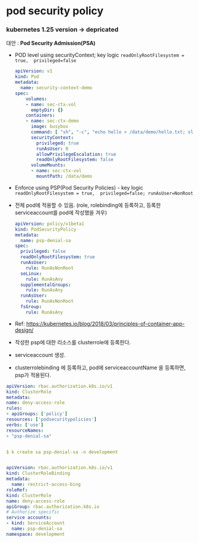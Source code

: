 # pod security policy

### kubernetes 1.25 version  -> depricated

대안 : **Pod Security Admission(PSA)**





- POD level using securityContext; key logic `readOnlyRootFilesystem = true,  privileged=false`

  ```yaml
  apiVersion: v1
  kind: Pod
  metadata:
    name: security-context-demo
  spec:
      volumes:
      - name: sec-ctx-vol
        emptyDir: {}
      containers:
      - name: sec-ctx-demo
        image: busybox
        command: [ "sh", "-c", "echo hello > /data/demo/hello.txt; sleep 1h" ]
        securityContext:
          privileged: true
          runAsUser: 0
          allowPrivilegeEscalation: true
          readOnlyRootFilesystem: false
        volumeMounts:
        - name: sec-ctx-vol
          mountPath: /data/demo
  ```

  

- Enforce using PSP(Pod Security Policies) - key logic `readOnlyRootFilesystem = true,  privileged=false; runAsUser=NonRoot`

- 전체 pod에 적용할 수 있음. (role, rolebinding에 등록하고, 등록한 serviceaccount를 pod에 작성했을 겨우)

  ```yaml
  apiVersion: policy/v1beta1
  kind: PodSecurityPolicy
  metadata:
    name: psp-denial-sa
  spec:
    privileged: false
    readOnlyRootFilesystem: true
    runAsUser:
      rule: RunAsNonRoot
    seLinux:
      rule: RunAsAny
    supplementalGroups:
      rule: RunAsAny
    runAsUser:
      rule: RunAsNonRoot
    fsGroup:
      rule: RunAsAny
  ```

- Ref: https://kubernetes.io/blog/2018/03/principles-of-container-app-design/



- 작성한 psp에 대한 리소스를 clusterrole에 등록한다.
- serviceaccount 생성.
- clusterrolebinding 에 등록하고, pod에 serviceaccountName 을 등록하면, psp가 적용된다.

~~~yaml
apiVersion: rbac.authorization.k8s.io/v1
kind: ClusterRole
metadata:
name: deny-access-role
rules:
- apiGroups: ['policy']
resources: ['podsecuritypolicies']
verbs: ['use']
resourceNames:
- "psp-denial-sa"


$ k create sa psp-denial-sa -n development


apiVersion: rbac.authorization.k8s.io/v1
kind: ClusterRoleBinding
metadata:
  name: restrict-access-bing
roleRef:
kind: ClusterRole
name: deny-access-role
apiGroup: rbac.authorization.k8s.io
# Authorize specific
service accounts:
- kind: ServiceAccount
  name: psp-denial-sa
namespace: development

~~~

